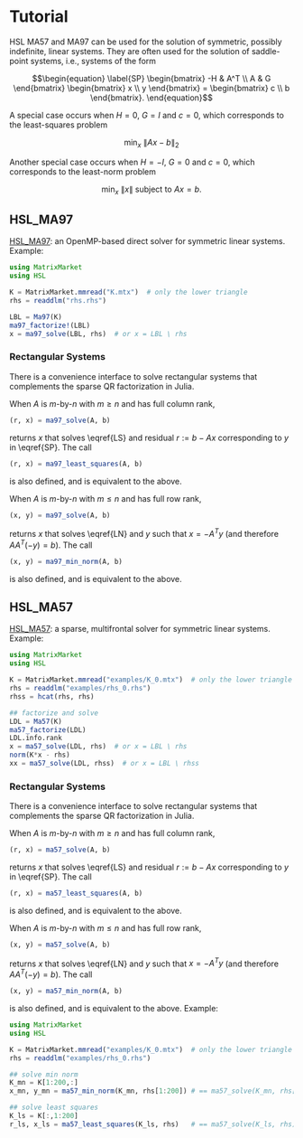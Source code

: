 # Tutorial

HSL MA57 and MA97 can be used for the solution of symmetric, possibly indefinite, linear systems.
They are often used for the solution of saddle-point systems, i.e., systems of the form
```math
\begin{equation}
  \label{SP}
  \begin{bmatrix}
    -H & A^T \\
     A & G
  \end{bmatrix}
  \begin{bmatrix}
    x \\ y
  \end{bmatrix}
  =
  \begin{bmatrix}
    c \\ b
  \end{bmatrix}.
\end{equation}
```
A special case occurs when $H = 0$, $G = I$ and $c = 0$, which corresponds to the least-squares problem
```math
\begin{equation}
  \label{LS}
  \min_x \ \|A x - b\|_2
\end{equation}
```
Another special case occurs when $H = -I$, $G = 0$ and $c = 0$, which corresponds to the least-norm problem
```math
\begin{equation}
  \label{LN}
  \min_x \ \|x\| \ \text{subject to } Ax = b.
\end{equation}
```

## HSL_MA97

[HSL_MA97](https://www.hsl.rl.ac.uk/catalogue/hsl_ma97.html): an OpenMP-based direct solver for symmetric linear systems. Example:

```julia
using MatrixMarket
using HSL

K = MatrixMarket.mmread("K.mtx")  # only the lower triangle
rhs = readdlm("rhs.rhs")

LBL = Ma97(K)
ma97_factorize!(LBL)
x = ma97_solve(LBL, rhs)  # or x = LBL \ rhs
```

### Rectangular Systems

There is a convenience interface to solve rectangular systems that complements
the sparse QR factorization in Julia.

When $A$ is $m$-by-$n$ with $m \geq n$ and has full column rank,
```julia
(r, x) = ma97_solve(A, b)
```
returns $x$ that solves \eqref{LS} and residual $r := b - Ax$ corresponding to $y$ in \eqref{SP}.
The call
```julia
(r, x) = ma97_least_squares(A, b)
```
is also defined, and is equivalent to the above.

When $A$ is $m$-by-$n$ with $m \leq n$ and has full row rank,
```julia
(x, y) = ma97_solve(A, b)
```
returns $x$ that solves \eqref{LN} and $y$ such that $x = -A^T y$ (and therefore $A A^T (-y) = b$).
The call
```julia
(x, y) = ma97_min_norm(A, b)
```
is also defined, and is equivalent to the above.

## HSL_MA57

[HSL_MA57](https://www.hsl.rl.ac.uk/specs/ma57.pdf):
a sparse, multifrontal solver for symmetric linear systems. Example:

```julia
using MatrixMarket
using HSL

K = MatrixMarket.mmread("examples/K_0.mtx")  # only the lower triangle
rhs = readdlm("examples/rhs_0.rhs")
rhss = hcat(rhs, rhs)

## factorize and solve
LDL = Ma57(K)
ma57_factorize(LDL)
LDL.info.rank
x = ma57_solve(LDL, rhs)  # or x = LBL \ rhs
norm(K*x - rhs)
xx = ma57_solve(LDL, rhss)  # or x = LBL \ rhss
```

### Rectangular Systems

There is a convenience interface to solve rectangular systems that complements
the sparse QR factorization in Julia.

When $A$ is $m$-by-$n$ with $m \geq n$ and has full column rank,
```julia
(r, x) = ma57_solve(A, b)
```
returns $x$ that solves \eqref{LS} and residual $r := b - Ax$ corresponding to $y$ in \eqref{SP}.
The call
```julia
(r, x) = ma57_least_squares(A, b)
```
is also defined, and is equivalent to the above.

When $A$ is $m$-by-$n$ with $m \leq n$ and has full row rank,
```julia
(x, y) = ma57_solve(A, b)
```
returns $x$ that solves \eqref{LN} and $y$ such that $x = -A^T y$ (and therefore $A A^T (-y) = b$).
The call
```julia
(x, y) = ma57_min_norm(A, b)
```
is also defined, and is equivalent to the above. Example:


```julia
using MatrixMarket
using HSL

K = MatrixMarket.mmread("examples/K_0.mtx")  # only the lower triangle
rhs = readdlm("examples/rhs_0.rhs")

## solve min norm
K_mn = K[1:200,:]
x_mn, y_mn = ma57_min_norm(K_mn, rhs[1:200]) # == ma57_solve(K_mn, rhs[1:200])

## solve least squares
K_ls = K[:,1:200]
r_ls, x_ls = ma57_least_squares(K_ls, rhs)   # == ma57_solve(K_ls, rhs)
```

